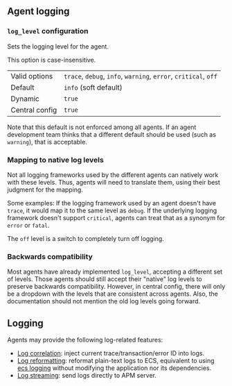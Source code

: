 ## Agent logging

### `log_level` configuration

Sets the logging level for the agent.

This option is case-insensitive.

|                |   |
|----------------|---|
| Valid options  | `trace`, `debug`, `info`, `warning`, `error`, `critical`, `off` |
| Default        | `info` (soft default) |
| Dynamic        | `true` |
| Central config | `true` |

Note that this default is not enforced among all agents.
If an agent development team thinks that a different default should be used
(such as `warning`), that is acceptable.

### Mapping to native log levels


Not all logging frameworks used by the different agents can natively work with these levels.
Thus, agents will need to translate them, using their best judgment for the mapping.

Some examples:
If the logging framework used by an agent doesn't have `trace`,
it would map it to the same level as `debug`.
If the underlying logging framework doesn't support `critical`,
agents can treat that as a synonym for `error` or `fatal`.

The `off` level is a switch to completely turn off logging.

### Backwards compatibility

Most agents have already implemented `log_level`,
accepting a different set of levels.
Those agents should still accept their "native" log levels to preserve backwards compatibility.
However, in central config,
there will only be a dropdown with the levels that are consistent across agents.
Also, the documentation should not mention the old log levels going forward.

## Logging

Agents may provide the following log-related features:

- [Log correlation](log-correlation.md): inject current trace/transaction/error ID into logs.
- [Log reformatting](log-reformatting.md): reformat plain-text logs to ECS, equivalent to using [ecs logging](https://github.com/elastic/ecs-logging) 
without modifying the application nor its dependencies.
- [Log streaming](log-streaming.md): send logs directly to APM server.